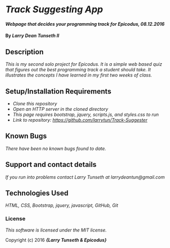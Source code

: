 # _Track Suggesting App_

#### _Webpage that decides your programming track for Epicodus, 08.12.2016_

#### By _**Larry Dean Tunseth II**_

## Description

_This is my second solo project for Epicodus. It is a simple web based quiz that figures out the best programming track a student should take. It illustrates the concepts I have learned in my first two weeks of class._

## Setup/Installation Requirements

* _Clone this repository_
* _Open an HTTP server in the cloned directory_
* _This page requires bootstrap, jquery, scripts.js, and styles.css to run_
* _Link to repository: https://github.com/larrytun/Track-Suggester_


## Known Bugs

_There have been no known bugs found to date._

## Support and contact details

_If you run into problems contact Larry Tunseth at larrydeantun@gmail.com_

## Technologies Used

_HTML, CSS, Bootstrap, jquery, javascript, GitHub, Git_

### License

*This software is licensed under the MIT license.*

Copyright (c) 2016 **_{Larry Tunseth & Epicodus}_**
